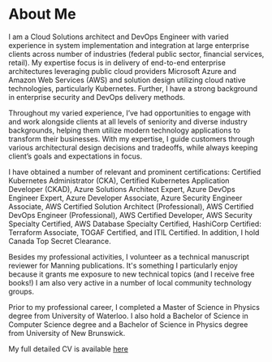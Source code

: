 # About Me


I am a Cloud Solutions architect and DevOps Engineer with varied experience in system implementation and integration at large enterprise clients across number of industries (federal public sector, financial services, retail). My expertise focus is in delivery of end-to-end enterprise architectures leveraging public cloud providers Microsoft Azure and Amazon Web Services (AWS) and solution design utilizing cloud native technologies, particularly Kubernetes. Further, I have a strong background in enterprise security and DevOps delivery methods.

Throughout my varied experience, I’ve had opportunities to engage with and work alongside clients at all levels of seniority and diverse industry backgrounds, helping them utilize modern technology applications to transform their businesses. With my expertise, I guide customers through various architectural design decisions and tradeoffs, while always keeping client’s goals and expectations in focus.

I have obtained a number of relevant and prominent certifications: Certified Kubernetes Administrator (CKA), Certified Kubernetes Application Developer (CKAD), Azure Solutions Architect Expert, Azure DevOps Engineer Expert, Azure Developer Associate, Azure Security Engineer Associate, AWS Certified Solution Architect (Professional), AWS Certified DevOps Engineer (Professional), AWS Certified Developer, AWS Security Specialty Certified, AWS Database Specialty Certified, HashiCorp Certified: Terraform Associate, TOGAF Certified, and ITIL Certified. In addition, I hold Canada Top Secret Clearance.

Besides my professional activities, I volunteer as a technical manuscript reviewer for Manning publications. It's something I particularly enjoy because it grants me exposure to new technical topics (and I receive free books!) I am also very active in a number of local community technology groups.

Prior to my professional career, I completed a Master of Science in Physics degree from University of Waterloo. I also hold a Bachelor of Science in Computer Science degree and a Bachelor of Science in Physics degree from University of New Brunswick.

My full detailed CV is available [here](Borko%20Djurkovic%20Cloud%20Solution%20Architect%20CV.pdf)
